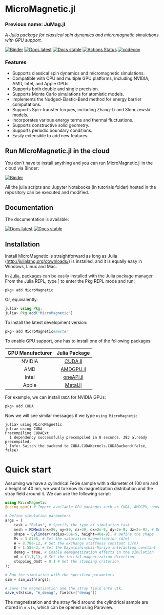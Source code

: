 # MicroMagnetic.jl 

### **Previous name: JuMag.jl**
_A Julia package for classical spin dynamics and micromagnetic simulations with GPU support._


[![Binder](https://mybinder.org/badge_logo.svg)](https://mybinder.org/v2/gh/ww1g11/MicroMagnetic.jl/gh-pages)
[![Docs latest](https://img.shields.io/badge/docs-latest-blue.svg)](https://ww1g11.github.io/MicroMagnetic.jl/dev/)
[![Docs stable](https://img.shields.io/badge/docs-stable-blue.svg)](https://ww1g11.github.io/MicroMagnetic.jl/stable/)
[![Actions Status](https://github.com/ww1g11/MicroMagnetic.jl/workflows/CI/badge.svg)](https://github.com/ww1g11/MicroMagnetic.jl/actions)
[![codecov](https://codecov.io/github/ww1g11/MicroMagnetic.jl/branch/master/graph/badge.svg?token=2t4oGYcWUu)](https://codecov.io/github/ww1g11/MicroMagnetic.jl)


### Features

- Supports classical spin dynamics and micromagnetic simulations.
- Compatible with CPU and multiple GPU platforms, including NVIDIA, AMD, Intel, and Apple GPUs.
- Supports both double and single precision.
- Supports Monte Carlo simulations for atomistic models.
- Implements the Nudged-Elastic-Band method for energy barrier computations.
- Supports Spin-transfer torques, including Zhang-Li and Slonczewski models.
- Incorporates various energy terms and thermal fluctuations.
- Supports constructive solid geometry.
- Supports periodic boundary conditions.
- Easily extensible to add new features.

## Run MicroMagnetic.jl in the cloud

You don't have to install anything and you can run MicroMagnetic.jl in the cloud via Binder:

[![Binder](https://mybinder.org/badge_logo.svg)](https://mybinder.org/v2/gh/ww1g11/MicroMagnetic.jl/gh-pages)

All the julia scripts and Jupyter Notebooks (in tutorials folder) hosted in the repository can be executed and modified.

## Documentation

The documentation is available:

[![Docs latest](https://img.shields.io/badge/docs-latest-blue.svg)](https://ww1g11.github.io/MicroMagnetic.jl/dev/)
[![Docs stable](https://img.shields.io/badge/docs-stable-blue.svg)](https://ww1g11.github.io/MicroMagnetic.jl/stable/)

## Installation

Install MicroMagnetic is straightforward as long as Julia (<http://julialang.org/downloads/>) is installed, and it is equally easy in Windows, Linux and Mac.  

In [Julia](http://julialang.org), packages can be easily installed with the Julia package manager.
From the Julia REPL, type ] to enter the Pkg REPL mode and run:

```julia
pkg> add MicroMagnetic
```

Or, equivalently:

```julia
julia> using Pkg;
julia> Pkg.add("MicroMagnetic")
```

To install the latest development version:
```julia
pkg> add MicroMagnetic#master
```


To enable GPU support, one has to install one of the following packages:

| GPU Manufacturer      | Julia Package                                      |
| :------------------:  | :-----------------------------------------------:  |
| NVIDIA                | [CUDA.jl](https://github.com/JuliaGPU/CUDA.jl)     |
| AMD                   | [AMDGPU.jl](https://github.com/JuliaGPU/AMDGPU.jl) |
| Intel                 | [oneAPI.jl](https://github.com/JuliaGPU/oneAPI.jl) |
| Apple                 | [Metal.jl](https://github.com/JuliaGPU/Metal.jl)   |

For example, we can install `CUDA` for NVIDIA GPUs:

```julia
pkg> add CUDA
```

Now we will see similar messages if we type `using MicroMagnetic`

```
julia> using MicroMagnetic
julia> using CUDA
Precompiling CUDAExt
  1 dependency successfully precompiled in 8 seconds. 383 already precompiled.
[ Info: Switch the backend to CUDA.CUDAKernels.CUDABackend(false, false)
```


# Quick start
Assuming we have a cylindrical FeGe sample with a diameter of 100 nm and a height of 40 nm, we want to know 
its magnetization distribution and the stray field around it. We can use the following script: 

```julia
using MicroMagnetic
@using_gpu() # Import available GPU packages such as CUDA, AMDGPU, oneAPI, or Metal

# Define simulation parameters
args = (
    task = "Relax", # Specify the type of simulation task
    mesh = FDMesh(nx=80, ny=80, nz=30, dx=2e-9, dy=2e-9, dz=2e-9), # Define the mesh grid
    shape = Cylinder(radius=50e-9, height=40e-9), # Define the shape 
    Ms = 3.87e5, # Set the saturation magnetization (A/m)
    A = 8.78e-12, # Set the exchange stiffness constant (J/m)
    D = 1.58e-3, # Set the Dzyaloshinskii-Moriya interaction constant (J/m^2)
    demag = true, # Enable demagnetization effects in the simulation
    m0 = (1,1,1), # Set the initial magnetization direction
    stopping_dmdt = 0.1 # Set the stopping criterion 
);

# Run the simulation with the specified parameters
sim = sim_with(args); 

# Save the magnetization and the stray field into vtk.
save_vtk(sim, "m_demag", fields=["demag"]) 
```
The magnetization and the stray field around the cylindrical sample are stored in `m.vts`, which can be opened using Paraview. 

